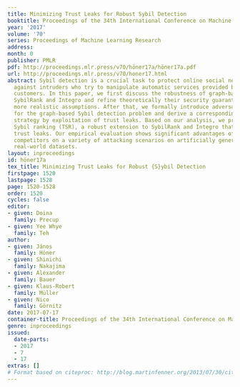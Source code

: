 ```yaml
---
title: Minimizing Trust Leaks for Robust Sybil Detection
booktitle: Proceedings of the 34th International Conference on Machine Learning
year: '2017'
volume: '70'
series: Proceedings of Machine Learning Research
address: 
month: 0
publisher: PMLR
pdf: http://proceedings.mlr.press/v70/höner17a/höner17a.pdf
url: http://proceedings.mlr.press/v70/honer17.html
abstract: Sybil detection is a crucial task to protect online social networks (OSNs)
  against intruders who try to manipulate automatic services provided by OSNs to their
  customers. In this paper, we first discuss the robustness of graph-based Sybil detectors
  SybilRank and Integro and refine theoretically their security guarantees towards
  more realistic assumptions. After that, we formally introduce adversarial settings
  for the graph-based Sybil detection problem and derive a corresponding optimal attacking
  strategy by exploitation of trust leaks. Based on our analysis, we propose transductive
  Sybil ranking (TSR), a robust extension to SybilRank and Integro that directly minimizes
  trust leaks. Our empirical evaluation shows significant advantages of TSR over state-of-the-art
  competitors on a variety of attacking scenarios on artificially generated data and
  real-world datasets.
layout: inproceedings
id: höner17a
tex_title: Minimizing Trust Leaks for Robust {S}ybil Detection
firstpage: 1520
lastpage: 1528
page: 1520-1528
order: 1520
cycles: false
editor:
- given: Doina
  family: Precup
- given: Yee Whye
  family: Teh
author:
- given: János
  family: Höner
- given: Shinichi
  family: Nakajima
- given: Alexander
  family: Bauer
- given: Klaus-Robert
  family: Müller
- given: Nico
  family: Görnitz
date: 2017-07-17
container-title: Proceedings of the 34th International Conference on Machine Learning
genre: inproceedings
issued:
  date-parts:
  - 2017
  - 7
  - 17
extras: []
# Format based on citeproc: http://blog.martinfenner.org/2013/07/30/citeproc-yaml-for-bibliographies/
---
```


